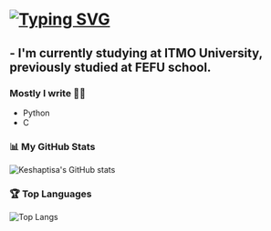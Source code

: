 # [![Typing SVG](https://readme-typing-svg.herokuapp.com?color=%2336BCF7&lines=Hey+all)](https://git.io/typing-svg)

## - I'm currently studying at ITMO University, previously studied at FEFU school.

### Mostly I write ✍🏻
- Python
- C
### 📊 My GitHub Stats
![Keshaptisa's GitHub stats](https://github-my-readme-stats-beta.vercel.app/api?username=keshaptisa&show_icons=true&theme=tokyonight)

### 🏆 Top Languages
![Top Langs](https://github-my-readme-stats-beta.vercel.app/api/top-langs/?username=keshaptisa&layout=compact&theme=radical&exclude_repo=github-readme-stats&v=3)


